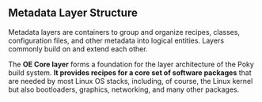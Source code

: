 ## Metadata Layer Structure
Metadata layers are containers to group and organize recipes, classes, configuration files, and other metadata into logical entities. Layers commonly build on and extend each other.

The **OE Core layer** forms a foundation for the layer architecture of the Poky build system. **It provides recipes for a core set of software packages** that are needed by most Linux OS stacks, including, of course, the Linux kernel but also bootloaders, graphics, networking, and many other packages.


